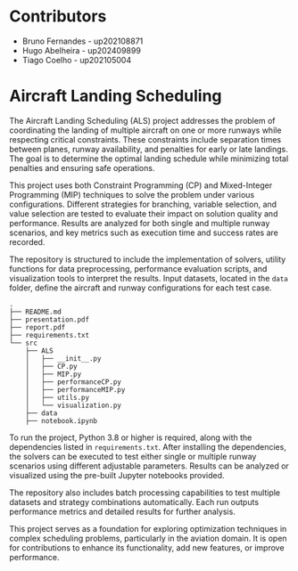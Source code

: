 # Contributors 

- Bruno Fernandes - up202108871
- Hugo Abelheira - up202409899
- Tiago Coelho - up202105004

# Aircraft Landing Scheduling

The Aircraft Landing Scheduling (ALS) project addresses the problem of coordinating the landing of multiple aircraft on one or more runways while respecting critical constraints. These constraints include separation times between planes, runway availability, and penalties for early or late landings. The goal is to determine the optimal landing schedule while minimizing total penalties and ensuring safe operations.

This project uses both Constraint Programming (CP) and Mixed-Integer Programming (MIP) techniques to solve the problem under various configurations. Different strategies for branching, variable selection, and value selection are tested to evaluate their impact on solution quality and performance. Results are analyzed for both single and multiple runway scenarios, and key metrics such as execution time and success rates are recorded.

The repository is structured to include the implementation of solvers, utility functions for data preprocessing, performance evaluation scripts, and visualization tools to interpret the results. Input datasets, located in the `data` folder, define the aircraft and runway configurations for each test case.

```shell
.
├── README.md
├── presentation.pdf
├── report.pdf
├── requirements.txt
└── src
    ├── ALS
    │   ├── __init__.py
    │   ├── CP.py
    │   ├── MIP.py
    │   ├── performanceCP.py
    │   ├── performanceMIP.py
    │   ├── utils.py
    │   └── visualization.py
    ├── data
    ├── notebook.ipynb
```

To run the project, Python 3.8 or higher is required, along with the dependencies listed in `requirements.txt`. After installing the dependencies, the solvers can be executed to test either single or multiple runway scenarios using different adjustable parameters. Results can be analyzed or visualized using the pre-built Jupyter notebooks provided.

The repository also includes batch processing capabilities to test multiple datasets and strategy combinations automatically. Each run outputs performance metrics and detailed results for further analysis.

This project serves as a foundation for exploring optimization techniques in complex scheduling problems, particularly in the aviation domain. It is open for contributions to enhance its functionality, add new features, or improve performance.

